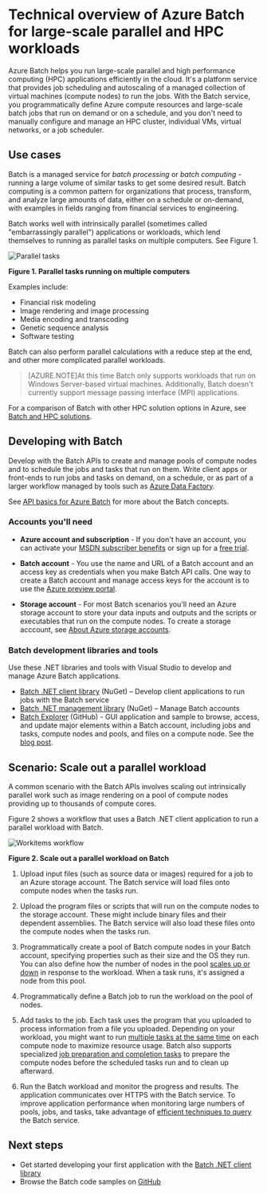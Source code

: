 <properties
	pageTitle="Azure Batch technical overview | Microsoft Azure"
	description="Learn about the concepts, workflows, and scenarios of the Azure Batch service for large-scale parallel and HPC workloads"
	services="batch"
	documentationCenter=""
	authors="dlepow"
	manager="timlt"
	editor=""/>

<tags
	ms.service="batch"
	ms.workload="big-compute"
	ms.tgt_pltfrm="na"
	ms.devlang="na"
	ms.topic="get-started-article"
	ms.date="10/20/2015"
	ms.author="danlep"/>


# Technical overview of Azure Batch for large-scale parallel and HPC workloads
Azure Batch helps you run large-scale parallel and high performance computing (HPC) applications efficiently in the cloud. It's a platform service that provides job scheduling and autoscaling of a managed collection of virtual machines (compute nodes) to run the jobs. With the Batch service, you programmatically define Azure compute resources and large-scale batch jobs that run on demand or on a schedule, and you don't need to manually configure and manage an HPC cluster, individual VMs, virtual networks, or a job scheduler.

## Use cases

Batch is a managed service for *batch processing* or *batch computing* - running a large volume of similar tasks to get some desired result. Batch computing is a common pattern for organizations that process, transform, and analyze large amounts of data, either on a schedule or on-demand, with examples in fields ranging from financial services to engineering.

Batch works well with intrinsically parallel (sometimes called "embarrassingly parallel") applications or workloads, which lend themselves to running as parallel tasks on multiple computers. See Figure 1.

![Parallel tasks][parallel]

**Figure 1. Parallel tasks running on multiple computers**

Examples include:

* Financial risk modeling
* Image rendering and image processing
* Media encoding and transcoding
* Genetic sequence analysis
* Software testing

Batch can also perform parallel calculations with a reduce step at the end, and other more complicated parallel workloads.

>[AZURE.NOTE]At this time Batch only supports workloads that run on Windows Server-based virtual machines. Additionally, Batch doesn't currently support message passing interface (MPI) applications.

For a comparison of Batch with other HPC solution options in Azure, see [Batch and HPC solutions](batch-hpc-solutions.md).

## Developing with Batch

Develop with the Batch APIs to create and manage pools of compute nodes and to schedule the jobs and tasks that run on them. Write client apps or front-ends to run jobs and tasks on demand, on a schedule, or as part of a larger workflow managed by tools such as [Azure Data Factory](https://azure.microsoft.com/documentation/services/data-factory/).

See [API basics for Azure Batch](batch-api-basics.md) for more about the Batch concepts.

### Accounts you'll need

+ **Azure account and subscription** - If you don't have an account, you can activate your [MSDN subscriber benefits](http://azure.microsoft.com/pricing/member-offers/msdn-benefits-details/) or sign up for a [free trial](http://azure.microsoft.com/pricing/free-trial/).

+ **Batch account** - You use the name and URL of a Batch account and an access key as credentials when you make Batch API calls. One way to create a Batch account and manage access keys for the account is to use the [Azure preview portal](batch-account-create-portal.md).

+ **Storage account** - For most Batch scenarios you'll need an Azure storage account to store your data inputs and outputs and the scripts or executables that run on the compute nodes. To create a storage acccount, see [About Azure storage accounts](../storage/storage-create-storage-account.md).

### Batch development libraries and tools

Use these .NET libraries and tools with Visual Studio to develop and manage Azure Batch applications.

+ [Batch .NET client library](http://www.nuget.org/packages/Azure.Batch/) (NuGet) – Develop client applications to run jobs with the Batch service
+ [Batch .NET management library](http://www.nuget.org/packages/Microsoft.Azure.Management.Batch/) (NuGet) – Manage Batch accounts
+ [Batch Explorer](https://github.com/Azure/azure-batch-samples/tree/master/CSharp/BatchExplorer) (GitHub) - GUI application and sample to browse, access, and update major elements within a Batch account, including jobs and tasks, compute nodes and pools, and files on a compute node. See the [blog post](http://blogs.technet.com/b/windowshpc/archive/2015/01/20/azure-batch-explorer-sample-walkthrough.aspx).


## Scenario: Scale out a parallel workload

A common scenario with the Batch APIs involves scaling out intrinsically parallel work such as image rendering on a pool of compute nodes providing up to thousands of compute cores.

Figure 2 shows a workflow that uses a Batch .NET client application to run a parallel workload with Batch.


![Workitems workflow][work_item_workflow]

**Figure 2. Scale out a parallel workload on Batch**

1.	Upload input files (such as source data or images) required for a job to an Azure storage account. The Batch service will load files onto compute nodes when the tasks run.

2.	Upload the program files or scripts that will run on the compute nodes to the storage account. These might include binary files and their dependent assemblies. The Batch service will also load these files onto the compute nodes when the tasks run.

3.	Programmatically create a pool of Batch compute nodes in your Batch account, specifying properties such as their size and the OS they run. You can also define how the number of nodes in the pool [scales up or down](batch-automatic-scaling.md) in response to the workload. When a task runs, it's assigned a node from this pool.

4.	Programmatically define a Batch job to run the workload on the pool of nodes.

5.	Add tasks to the job. Each task uses the program that you uploaded to process information from a file you uploaded. Depending on your workload, you might want to run [multiple tasks at the same time](batch-parallel-node-tasks.md) on each compute node to maximize resource usage. Batch also supports specialized [job preparation and completion tasks](batch-job-prep-release.md) to prepare the compute nodes before the scheduled tasks run and to clean up afterward.

6.	Run the Batch workload and monitor the progress and results. The application communicates over HTTPS with the Batch service. To improve application performance when monitoring large numbers of pools, jobs, and tasks, take advantage of [efficient techniques to query](batch-efficient-list-queries.md) the Batch service.






## Next steps

* Get started developing your first application with the [Batch .NET client library](batch-dotnet-get-started.md)
* Browse the Batch code samples on [GitHub](https://github.com/Azure/azure-batch-samples)

[parallel]: ./media/batch-technical-overview/parallel.png
[work_item_workflow]: ./media/batch-technical-overview/work_item_workflow.png
